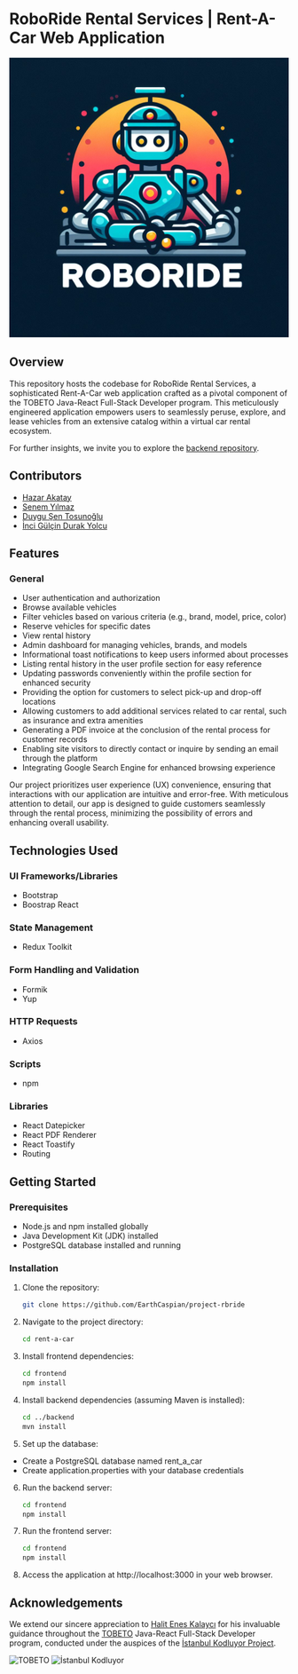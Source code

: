 # RoboRide Rental Services | Rent-A-Car Web Application

![RoboRide Logo](./public/images/roboride.jpeg)

## Overview

This repository hosts the codebase for RoboRide Rental Services, a sophisticated Rent-A-Car web application crafted as a pivotal component of the TOBETO Java-React Full-Stack Developer program. This meticulously engineered application empowers users to seamlessly peruse, explore, and lease vehicles from an extensive catalog within a virtual car rental ecosystem.

For further insights, we invite you to explore the [backend repository](https://github.com/EarthCaspian/rentACar).

## Contributors
- [Hazar Akatay](https://github.com/EarthCaspian)
- [Senem Yılmaz](https://github.com/senemyilmazz)
- [Duygu Şen Tosunoğlu](https://github.com/duygusen)
- [İnci Gülçin Durak Yolcu](https://github.com/InciGulcinDY)


## Features

### General

- User authentication and authorization
- Browse available vehicles
- Filter vehicles based on various criteria (e.g., brand, model, price, color)
- Reserve vehicles for specific dates
- View rental history
- Admin dashboard for managing vehicles, brands, and models
- Informational toast notifications to keep users informed about processes
- Listing rental history in the user profile section for easy reference
- Updating passwords conveniently within the profile section for enhanced security
- Providing the option for customers to select pick-up and drop-off locations
- Allowing customers to add additional services related to car rental, such as insurance and extra amenities
- Generating a PDF invoice at the conclusion of the rental process for customer records
- Enabling site visitors to directly contact or inquire by sending an email through the platform
- Integrating Google Search Engine for enhanced browsing experience

Our project prioritizes user experience (UX) convenience, ensuring that interactions with our application are intuitive and error-free. With meticulous attention to detail, our app is designed to guide customers seamlessly through the rental process, minimizing the possibility of errors and enhancing overall usability.


## Technologies Used

### UI Frameworks/Libraries
- Bootstrap
- Boostrap React

### State Management
- Redux Toolkit

### Form Handling and Validation
- Formik
- Yup

### HTTP Requests
- Axios

### Scripts
- npm

### Libraries
- React Datepicker
- React PDF Renderer
- React Toastify
- Routing

## Getting Started

### Prerequisites

- Node.js and npm installed globally
- Java Development Kit (JDK) installed
- PostgreSQL database installed and running

### Installation

1. Clone the repository:
   ```bash
   git clone https://github.com/EarthCaspian/project-rbride
2. Navigate to the project directory:
    ```bash
    cd rent-a-car
3. Install frontend dependencies:
    ```bash
    cd frontend
    npm install
4. Install backend dependencies (assuming Maven is installed):
    ```bash
    cd ../backend
    mvn install
5. Set up the database:
- Create a PostgreSQL database named rent_a_car
- Create application.properties with your database credentials
6. Run the backend server:
    ```bash
    cd frontend
    npm install
7. Run the frontend server:
    ```bash
    cd frontend
    npm install
8. Access the application at http://localhost:3000 in your web browser.

## Acknowledgements
We extend our sincere appreciation to [Halit Enes Kalaycı](https://github.com/halitkalayci) for his invaluable guidance throughout the [TOBETO](https://www.linkedin.com/company/tobeto/) Java-React Full-Stack Developer program, conducted under the auspices of the [İstanbul Kodluyor Project](https://www.linkedin.com/in/istanbul-kodluyor-09b981288/).


![TOBETO](./public/assets/additionalLogos/tobeto.jpg)
![İstanbul Kodluyor](./public/assets/additionalLogos/istkodluyor.jpg)